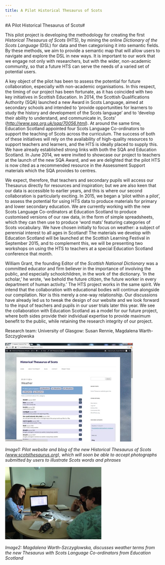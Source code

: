 ```yaml
---
title: A Pilot Historical Thesaurus of Scots
---
```


#A Pilot Historical Thesaurus of Scots#

This pilot project is developing the methodology for creating the first _Historical Thesaurus of Scots_ (HTS), by mining the online _Dictionary of the Scots Language_ (DSL) for data and then categorising it into semantic fields. By these methods, we aim to provide a semantic map that will allow users to navigate and explore the DSL in new ways. It is important to our work that we engage not only with researchers, but with the wider, non-academic community, so that a future HTS can serve the needs of a varied set of potential users.  

A key object of the pilot has been to assess the potential for future collaboration, especially with non-academic organisations. In this respect, the timing of our project has been fortunate, as it has coincided with two key initiatives in Scottish Education. In 2014, the Scottish Qualifications Authority (SQA) launched a new Award in Scots Language, aimed at secondary schools and intended to ‘provide opportunities for learners to study the history and development of the Scots language’ and to ‘develop their ability to understand, and communicate in, Scots’ (*http://www.sqa.org.uk/sqa/70056.html*). At around the same time, Education Scotland appointed four Scots Language Co-ordinators to support the teaching of Scots across the curriculum. The success of both of these initiatives will rely on the availability of high-quality resources to support teachers and learners, and the HTS is ideally placed to supply this. We have already established strong links with both the SQA and Education Scotland. In June 2014, we were invited to showcase our project to teachers at the launch of the new SQA Award, and we are delighted that the pilot HTS is now cited as a recommended resource in the Assessment Support materials which the SQA provides to centres. 

We expect, therefore, that teachers and secondary pupils will access our Thesaurus directly for resources and inspiration; but we are also keen that our data is accessible to earlier years, and this is where our second collaboration is particularly exciting. In 2015, we began a ‘pilot within a pilot’, to assess the potential for using HTS data to produce materials for primary and lower secondary education. We are currently working with the new Scots Language Co-ordinators at Education Scotland to produce customised versions of our raw data, in the form of simple spreadsheets, which they can then use to produce ‘word mats’ featuring categories of Scots vocabulary. We have chosen initially to focus on weather: a subject of perennial interest to all ages in Scotland! The materials we develop with Education Scotland will be launched at the Scottish Learning Festival in September 2015, and to complement this, we will be presenting two workshops on using the HTS to teachers at a special Education Scotland conference that month.

William Grant, the founding Editor of the _Scottish National Dictionary_ was a committed educator and firm believer in the importance of involving the public, and especially schoolchildren, in the work of the dictionary. ‘In the scholar,’ he wrote, ‘we behold the future citizen, the future worker in every department of human activity.’ The HTS project works in the same spirit. We intend that the collaboration with educational bodies will continue alongside our compilation. Nor is this merely a one-way relationship. Our discussions have already led us to tweak the design of our website and we look forward to the input of teachers and pupils in our user trials later this year. We see the collaboration with Education Scotland as a model for our future project, where both sides provide their individual expertise to provide maximum benefit to the public, while retaining the research integrity of our project. 

Research team: University of Glasgow: Susan Rennie, Magdalena Warth-Szczyglowska

![Image: Pilot website and blog of the new Historical Thesaurus of Scots (www.scotsthesaurus.org), which will soon be able to accept photographs submitted by users to illustrate Scots words and phrases](Images/17a.jpg)

_Image1: Pilot website and blog of the new Historical Thesaurus of Scots (www.scotsthesaurus.org), which will soon be able to accept photographs submitted by users to illustrate Scots words and phrases_

![Image: Magdalena Warth-Szczyglowska, discusses weather terms from the new Thesaurus with Scots Language Co-ordinators from Education Scotland](Images/17b.jpg)

_Image2: Magdalena Warth-Szczyglowska, discusses weather terms from the new Thesaurus with Scots Language Co-ordinators from Education Scotland_
